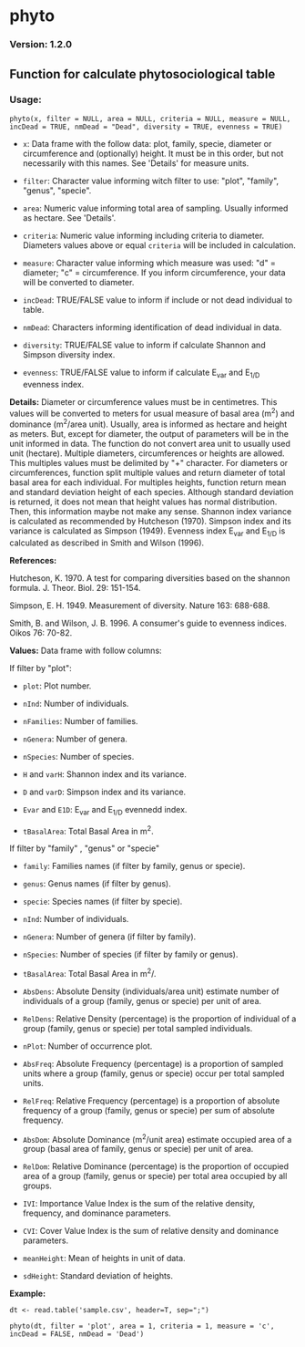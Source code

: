 # phyto

### Version: 1.2.0

## Function for calculate phytosociological table

### Usage:

`phyto(x, filter = NULL, area = NULL, criteria = NULL, measure = NULL, incDead = TRUE, nmDead = "Dead", diversity = TRUE, evenness = TRUE)`

* `x`: Data frame with the follow data: plot, family, specie, diameter or
  circumference and (optionally) height. It must be in this order, but not
  necessarily with this names. See 'Details' for measure units.

* `filter`: Character value informing witch filter to use: "plot", "family",
  "genus", "specie".

* `area`: Numeric value informing total area of sampling. Usually informed as
  hectare. See 'Details'.

* `criteria`: Numeric value informing including criteria to diameter. Diameters
  values above or equal `criteria` will be included in calculation.

* `measure`: Character value informing which measure was used: "d" = diameter;
  "c" = circumference. If you inform circumference, your data will be converted
  to diameter.

* `incDead`: TRUE/FALSE value to inform if include or not dead individual to
  table.

* `nmDead`: Characters informing identification of dead individual in data.

* `diversity`: TRUE/FALSE value to inform if calculate Shannon and Simpson
  diversity index.

* `evenness`: TRUE/FALSE value to inform if calculate E<sub>var</sub> and
  E<sub>1/D</sub> evenness index.


**Details:** Diameter or circumference values must be in centimetres. This
  values will be converted to meters for usual measure of basal area
  (m<sup>2</sup>) and dominance (m<sup>2</sup>/area unit). Usually, area is
  informed as hectare and height as meters. But, except for diameter, the output
  of parameters will be in the unit informed in data. The function do not
  convert area unit to usually used unit (hectare). Multiple diameters,
  circumferences or heights are allowed. This multiples values must be delimited
  by "+" character. For diameters or circumferences, function split multiple
  values and return diameter of total basal area for each individual. For
  multiples heights, function return mean and standard deviation height of each
  species. Although standard deviation is returned, it does not mean that height
  values has normal distribution. Then, this information maybe not make any
  sense. Shannon index variance is calculated as recommended by Hutcheson
  (1970). Simpson index and its variance is calculated as Simpson
  (1949). Evenness index E<sub>var</sub> and E<sub>1/D</sub> is calculated as
  described in Smith and Wilson (1996).


**References:**

Hutcheson, K. 1970. A test for comparing diversities based on the shannon formula. J. Theor. Biol. 29: 151-154.

Simpson, E. H. 1949. Measurement of diversity. Nature 163: 688-688.

Smith, B. and Wilson, J. B. 1996. A consumer's guide to evenness indices. Oikos 76: 70-82.


**Values:** Data frame with follow columns:

If filter by "plot":

* `plot`: Plot number.

* `nInd`: Number of individuals.

* `nFamilies`: Number of families.

* `nGenera`: Number of genera.

* `nSpecies`: Number of species.

* `H` and `varH`: Shannon index and its variance.

* `D` and `varD`: Simpson index and its variance.

* `Evar` and `E1D`: E<sub>var</sub> and E<sub>1/D</sub> evennedd index.

* `tBasalArea`: Total Basal Area in m<sup>2</sup>.

If filter by "family" , "genus" or "specie"

* `family`: Families names (if filter by family, genus or specie).

* `genus`: Genus names (if filter by genus).

* `specie`: Species names (if filter by specie).

* `nInd`: Number of individuals.

* `nGenera`: Number of genera (if filter by family).

* `nSpecies`: Number of species (if filter by family or genus).

* `tBasalArea`: Total Basal Area in m<sup>2</sup>/.

* `AbsDens`: Absolute Density (individuals/area unit) estimate number of
  individuals of a group (family, genus or specie) per unit of area.

* `RelDens`: Relative Density (percentage) is the proportion of individual of a group (family, genus or specie) per total sampled individuals.

* `nPlot`: Number of occurrence plot.

* `AbsFreq`: Absolute Frequency (percentage) is a proportion of sampled units
  where a group (family, genus or specie) occur per total sampled units.

* `RelFreq`: Relative Frequency (percentage) is a proportion of absolute
  frequency of a group (family, genus or specie) per sum of absolute frequency.

* `AbsDom`: Absolute Dominance (m<sup>2</sup>/unit area) estimate occupied area
  of a group (basal area of family, genus or specie) per unit of area.

* `RelDom`: Relative Dominance (percentage) is the proportion of occupied area
  of a group (family, genus or specie) per total area occupied by all groups.

* `IVI`: Importance Value Index is the sum of the relative density, frequency,
  and dominance parameters.

* `CVI`: Cover Value Index is the sum of relative density and dominance
  parameters.

* `meanHeight`: Mean of heights in unit of data.

* `sdHeight`: Standard deviation of heights.


**Example:**
```
dt <- read.table('sample.csv', header=T, sep=";")

phyto(dt, filter = 'plot', area = 1, criteria = 1, measure = 'c', incDead = FALSE, nmDead = 'Dead')
```

